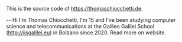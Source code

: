 This is the source code of https://thomaschiocchetti.de.

--
Hi I'm Thomas Chiocchetti, I'm 15 and I've been studying computer science and telecommunications at the Galileo Galilei School (http://iisgalilei.eu) in Bolzano since 2020. Read more on website.